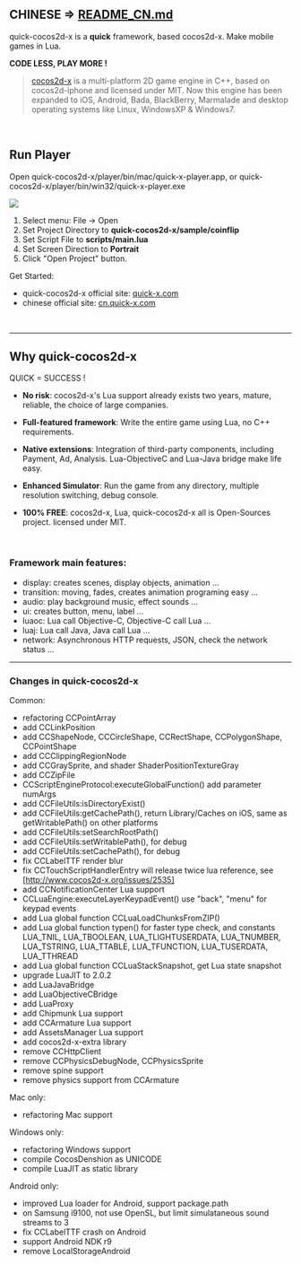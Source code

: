 ## CHINESE => [README_CN.md](README_CN.md)

quick-cocos2d-x is a **quick** framework, based cocos2d-x. Make mobile games in Lua.

**CODE LESS, PLAY MORE !**

> [cocos2d-x](http://www.cocos2d-x.org) is a multi-platform 2D game engine in C++, based on cocos2d-iphone and licensed under MIT. Now this engine has been expanded to iOS, Android, Bada, BlackBerry, Marmalade and desktop operating systems like Linux, WindowsXP & Windows7.

<br />

## Run Player

Open quick-cocos2d-x/player/bin/mac/quick-x-player.app, or quick-cocos2d-x/player/bin/win32/quick-x-player.exe

![](http://cn.quick-x.com/wp-content/uploads/2013/08/player_01.png)

1.  Select menu: File -> Open
2.  Set Project Directory to **quick-cocos2d-x/sample/coinflip**
3.  Set Script File to **scripts/main.lua**
4.  Set Screen Direction to **Portrait**
5.  Click "Open Project" button.

Get Started: 

-   quick-cocos2d-x official site: [quick-x.com](http://quick-x.com/)
-   chinese official site: [cn.quick-x.com](http://cn.quick-x.com/)


<br />

----

## Why quick-cocos2d-x

QUICK = SUCCESS !

-   **No risk**: cocos2d-x's Lua support already exists two years, mature, reliable, the choice of large companies.

-   **Full-featured framework**: Write the entire game using Lua, no C++ requirements.

-   **Native extensions**: Integration of third-party components, including Payment, Ad, Analysis. Lua-ObjectiveC and Lua-Java bridge make life easy.

-   **Enhanced Simulator**: Run the game from any directory, multiple resolution switching, debug console.

-   **100% FREE**: cocos2d-x, Lua, quick-cocos2d-x all is Open-Sources project. licensed under MIT.

<br />

### Framework main features:

-   display: creates scenes, display objects, animation ...
-   transition: moving, fades, creates animation programing easy ...
-   audio: play background music, effect sounds ...
-   ui: creates button, menu, label ...
-   luaoc: Lua call Objective-C, Objective-C call Lua ...
-   luaj: Lua call Java, Java call Lua ...
-   network: Asynchronous HTTP requests, JSON, check the network status ...

----

### Changes in quick-cocos2d-x

Common:

- refactoring CCPointArray
- add CCLinkPosition
- add CCShapeNode, CCCircleShape, CCRectShape, CCPolygonShape, CCPointShape
- add CCClippingRegionNode
- add CCGraySprite, and shader ShaderPositionTextureGray
- add CCZipFile
- CCScriptEngineProtocol:executeGlobalFunction() add parameter numArgs
- add CCFileUtils:isDirectoryExist()
- add CCFileUtils:getCachePath(), return Library/Caches on iOS, same as getWritablePath() on other platforms
- add CCFileUtils:setSearchRootPath()
- add CCFileUtils:setWritablePath(), for debug
- add CCFileUtils:setCachePath(), for debug
- fix CCLabelTTF render blur
- fix CCTouchScriptHandlerEntry will release twice lua reference, see [http://www.cocos2d-x.org/issues/2535]
- add CCNotificationCenter Lua support
- CCLuaEngine:executeLayerKeypadEvent() use "back", "menu" for keypad events
- add Lua global function CCLuaLoadChunksFromZIP()
- add Lua global function typen() for faster type check, and constants LUA\_TNIL, LUA\_TBOOLEAN, LUA\_TLIGHTUSERDATA, LUA\_TNUMBER, LUA\_TSTRING, LUA\_TTABLE, LUA\_TFUNCTION, LUA\_TUSERDATA, LUA\_TTHREAD
- add Lua global function CCLuaStackSnapshot, get Lua state snapshot
- upgrade LuaJIT to 2.0.2
- add LuaJavaBridge
- add LuaObjectiveCBridge
- add LuaProxy
- add Chipmunk Lua support
- add CCArmature Lua support
- add AssetsManager Lua support
- add cocos2d-x-extra library
- remove CCHttpClient
- remove CCPhysicsDebugNode, CCPhysicsSprite
- remove spine support
- remove physics support from CCArmature

Mac only:
- refactoring Mac support

Windows only:
- refactoring Windows support
- compile CocosDenshion as UNICODE
- compile LuaJIT as static library

Android only:
- improved Lua loader for Android, support package.path
- on Samsung i9100, not use OpenSL, but limit simulataneous sound streams to 3
- fix CCLabelTTF crash on Android
- support Android NDK r9
- remove LocalStorageAndroid
